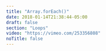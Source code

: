 ```yaml
---
title: "Array.forEach()"
date: 2018-01-14T21:38:44-05:00
draft: false
section: "Loops"
video: "https://vimeo.com/253356808"
noTitle: false
---
```


